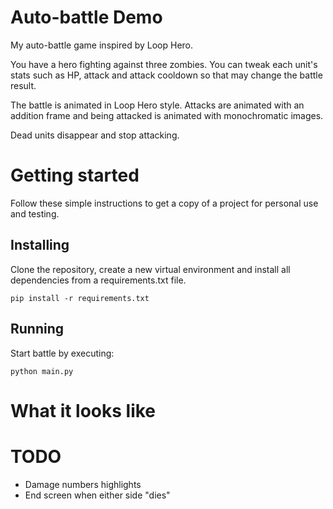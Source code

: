 # Auto-battle Demo
My auto-battle game inspired by Loop Hero.

You have a hero fighting against three zombies. You can tweak each unit's stats such as HP, attack and attack
cooldown so that may change the battle result.

The battle is animated in Loop Hero style. Attacks are animated with
an addition frame and being attacked is animated with monochromatic images. 

Dead units disappear and stop attacking.
# Getting started
Follow these simple instructions to get a copy of a project for personal use and testing.
## Installing
Clone the repository, create a new virtual environment and install all dependencies from a requirements.txt file.
```
pip install -r requirements.txt
```
## Running
Start battle by executing:
```
python main.py
```
# What it looks like

# TODO
+ Damage numbers highlights
+ End screen when either side "dies"